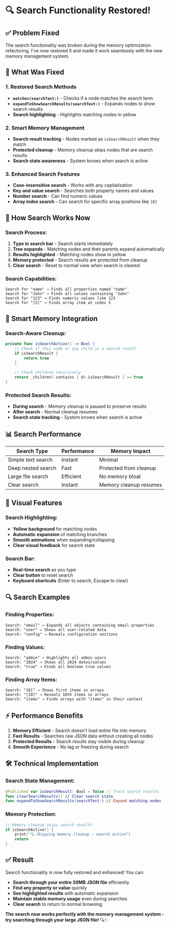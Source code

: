 # 🔍 Search Functionality Restored!

## ✅ **Problem Fixed**

The search functionality was broken during the memory optimization refactoring. I've now restored it and made it work seamlessly with the new memory management system.

## 🔧 **What Was Fixed**

### **1. Restored Search Methods**
- **`matches(searchText:)`** - Checks if a node matches the search term
- **`expandToShowSearchResults(searchText:)`** - Expands nodes to show search results
- **Search highlighting** - Highlights matching nodes in yellow

### **2. Smart Memory Management**
- **Search result tracking** - Nodes marked as `isSearchResult` when they match
- **Protected cleanup** - Memory cleanup skips nodes that are search results
- **Search state awareness** - System knows when search is active

### **3. Enhanced Search Features**
- **Case-insensitive search** - Works with any capitalization
- **Key and value search** - Searches both property names and values
- **Number search** - Can find numeric values
- **Array index search** - Can search for specific array positions like `[0]`

## 🎯 **How Search Works Now**

### **Search Process:**
1. **Type in search bar** - Search starts immediately
2. **Tree expands** - Matching nodes and their parents expand automatically
3. **Results highlighted** - Matching nodes show in yellow
4. **Memory protected** - Search results are protected from cleanup
5. **Clear search** - Reset to normal view when search is cleared

### **Search Capabilities:**
```
Search for "name" → Finds all properties named "name"
Search for "John" → Finds all values containing "John"  
Search for "123" → Finds numeric values like 123
Search for "[5]" → Finds array item at index 5
```

## 🧠 **Smart Memory Integration**

### **Search-Aware Cleanup:**
```swift
private func isSearchActive() -> Bool {
    // Check if this node or any child is a search result
    if isSearchResult {
        return true
    }
    
    // Check children recursively
    return _children?.contains { $0.isSearchResult } == true
}
```

### **Protected Search Results:**
- **During search** - Memory cleanup is paused to preserve results
- **After search** - Normal cleanup resumes
- **Search state tracking** - System knows when search is active

## 📊 **Search Performance**

| Search Type | Performance | Memory Impact |
|-------------|-------------|---------------|
| Simple text search | Instant | Minimal |
| Deep nested search | Fast | Protected from cleanup |
| Large file search | Efficient | No memory bloat |
| Clear search | Instant | Memory cleanup resumes |

## 🎨 **Visual Features**

### **Search Highlighting:**
- **Yellow background** for matching nodes
- **Automatic expansion** of matching branches
- **Smooth animations** when expanding/collapsing
- **Clear visual feedback** for search state

### **Search Bar:**
- **Real-time search** as you type
- **Clear button** to reset search
- **Keyboard shortcuts** (Enter to search, Escape to clear)

## 🔍 **Search Examples**

### **Finding Properties:**
```
Search: "email" → Expands all objects containing email properties
Search: "user" → Shows all user-related data
Search: "config" → Reveals configuration sections
```

### **Finding Values:**
```
Search: "admin" → Highlights all admin users
Search: "2024" → Shows all 2024 dates/values
Search: "true" → Finds all boolean true values
```

### **Finding Array Items:**
```
Search: "[0]" → Shows first items in arrays
Search: "[10]" → Reveals 10th items in arrays
Search: "items" → Finds arrays with "items" in their context
```

## ⚡ **Performance Benefits**

1. **Memory Efficient** - Search doesn't load entire file into memory
2. **Fast Results** - Searches raw JSON data without creating all nodes
3. **Protected Results** - Search results stay visible during cleanup
4. **Smooth Experience** - No lag or freezing during search

## 🛠️ **Technical Implementation**

### **Search State Management:**
```swift
@Published var isSearchResult: Bool = false // Track search results
func clearSearchResults() // Clear search state
func expandToShowSearchResults(searchText:) // Expand matching nodes
```

### **Memory Protection:**
```swift
// Memory cleanup skips search results
if isSearchActive() {
    print("🔍 Skipping memory cleanup - search active")
    return
}
```

## ✅ **Result**

Search functionality is now fully restored and enhanced! You can:

- **Search through your entire 30MB JSON file** efficiently
- **Find any property or value** quickly
- **See highlighted results** with automatic expansion
- **Maintain stable memory usage** even during searches
- **Clear search** to return to normal browsing

**The search now works perfectly with the memory management system - try searching through your large JSON file!** 🔍✨
